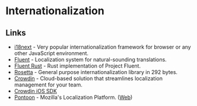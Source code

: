 # Internationalization

## Links

* [i18next](https://github.com/i18next/i18next) - Very popular internationalization framework for browser or any other JavaScript environment.
* [Fluent](https://projectfluent.org/) - Localization system for natural-sounding translations.
* [Fluent Rust](https://github.com/projectfluent/fluent-rs) - Rust implementation of Project Fluent.
* [Rosetta](https://github.com/lukeed/rosetta) - General purpose internationalization library in 292 bytes.
* [Crowdin](https://crowdin.com/) - Cloud-based solution that streamlines localization management for your team.
* [Crowdin iOS SDK](https://github.com/crowdin/mobile-sdk-ios)
* [Pontoon](https://github.com/mozilla/pontoon) - Mozilla's Localization Platform. \([Web](https://pontoon.mozilla.org/)\)

